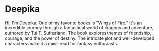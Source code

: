 # Deepika

Hi, I'm Deepika. One of my favorite books is "Wings of Fire." It's an incredible journey through a fantastical world of dragons and adventure, authored by Tui T. Sutherland. The book explores themes of friendship, courage, and the power of destiny. The intricate plot and well-developed characters make it a must-read for fantasy enthusiasts.

